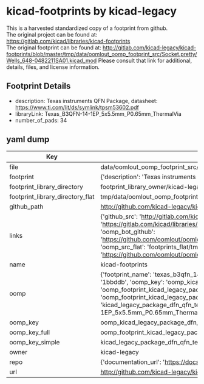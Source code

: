# kicad-footprints by kicad-legacy  
This is a harvested standardized copy of a footprint from github.  
The original project can be found at:  
https://gitlab.com/kicad/libraries/kicad-footprints  
The original footprint can be found at:
http://gitlab.com/kicad-legacy/kicad-footprints/blob/master/tmp/data/oomlout_oomp_footprint_src/Socket.pretty/Wells_648-0482211SA01.kicad_mod
Please consult that link for additional, details, files, and license information.  
## Footprint Details
* description: Texas instruments QFN Package, datasheet: https://www.ti.com/lit/ds/symlink/tpsm53602.pdf  
* libraryLink: Texas_B3QFN-14-1EP_5x5.5mm_P0.65mm_ThermalVia  
* number_of_pads: 34  
## yaml dump  
| Key | Value |  
| --- | --- |  
| file | data/oomlout_oomp_footprint_src/kicad-footprints/Package_DFN_QFN.pretty/Texas_B3QFN-14-1EP_5x5.5mm_P0.65mm_ThermalVia.kicad_mod |  
| footprint | {'description': 'Texas instruments QFN Package, datasheet: https://www.ti.com/lit/ds/symlink/tpsm53602.pdf', 'libraryLink': 'Texas_B3QFN-14-1EP_5x5.5mm_P0.65mm_ThermalVia', 'number_of_pads': 34} |  
| footprint_library_directory | footprint_library_owner/kicad-legacy_kicad-footprints |  
| footprint_library_directory_flat | tmp/data/oomlout_oomp_footprint_src/footprints_flat/kicad_legacy_package_dfn_qfn_texas_b3qfn_14_1ep_5x5_5mm_p0_65mm_thermalvia/working |  
| github_path | http://github.com/kicad-legacy/kicad-footprints/blob/master/tmp/data/oomlout_oomp_footprint_src/Package_DFN_QFN.pretty/Texas_B3QFN-14-1EP_5x5.5mm_P0.65mm_ThermalVia.kicad_mod |  
| links | {'github_src': 'http://gitlab.com/kicad-legacy/kicad-footprints/blob/master/tmp/data/oomlout_oomp_footprint_src/Socket.pretty/Wells_648-0482211SA01.kicad_mod', 'github_src_repo': 'https://gitlab.com/kicad/libraries/kicad-footprints', 'oomp_bot': 'tmp/data/oomlout_oomp_footprint_src/footprints/kicad_legacy_package_dfn_qfn_texas_b3qfn_14_1ep_5x5_5mm_p0_65mm_thermalvia/working', 'oomp_bot_github': 'https://github.com/oomlout/oomlout_oomp_footprint_bot/tree/main/tmp/data/oomlout_oomp_footprint_src/footprints/kicad_legacy_package_dfn_qfn_texas_b3qfn_14_1ep_5x5_5mm_p0_65mm_thermalvia/working', 'oomp_src_flat': 'footprints_flat/tmp/data/oomlout_oomp_footprint_src/footprints_flat/kicad_legacy_package_dfn_qfn_texas_b3qfn_14_1ep_5x5_5mm_p0_65mm_thermalvia/working', 'oomp_src_flat_github': 'https://github.com/oomlout/oomlout_oomp_footprint_src/tree/main/tmp/data/oomlout_oomp_footprint_src/footprints_flat/kicad_legacy_package_dfn_qfn_texas_b3qfn_14_1ep_5x5_5mm_p0_65mm_thermalvia/working'} |  
| name | kicad-footprints |  
| oomp | {'footprint_name': 'texas_b3qfn_14_1ep_5x5_5mm_p0_65mm_thermalvia', 'library_name': 'package_dfn_qfn', 'md5': '1bbddb6979606d67c28147dc0c5704f7', 'md5_10': '1bbddb6979', 'md5_5': '1bbdd', 'md5_6': '1bbddb', 'oomp_key': 'oomp_kicad_legacy_package_dfn_qfn_texas_b3qfn_14_1ep_5x5_5mm_p0_65mm_thermalvia', 'oomp_key_extra': 'oomp_footprint_kicad_legacy_package_dfn_qfn_texas_b3qfn_14_1ep_5x5_5mm_p0_65mm_thermalvia', 'oomp_key_full': 'oomp_footprint_kicad_legacy_package_dfn_qfn_texas_b3qfn_14_1ep_5x5_5mm_p0_65mm_thermalvia_1bbddb', 'oomp_key_simple': 'kicad_legacy_package_dfn_qfn_texas_b3qfn_14_1ep_5x5_5mm_p0_65mm_thermalvia', 'original_filename': 'data/oomlout_oomp_footprint_src/kicad-footprints/Package_DFN_QFN.pretty/Texas_B3QFN-14-1EP_5x5.5mm_P0.65mm_ThermalVia.kicad_mod', 'owner_name': 'kicad_legacy'} |  
| oomp_key | oomp_kicad_legacy_package_dfn_qfn_texas_b3qfn_14_1ep_5x5_5mm_p0_65mm_thermalvia |  
| oomp_key_full | oomp_footprint_kicad_legacy_package_dfn_qfn_texas_b3qfn_14_1ep_5x5_5mm_p0_65mm_thermalvia |  
| oomp_key_simple | kicad_legacy_package_dfn_qfn_texas_b3qfn_14_1ep_5x5_5mm_p0_65mm_thermalvia |  
| owner | kicad-legacy |  
| repo | {'documentation_url': 'https://docs.github.com/rest/repos/repos#get-a-repository', 'message': 'Not Found'} |  
| url | http://github.com/kicad-legacy/kicad-footprints |  

